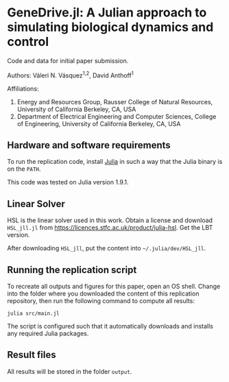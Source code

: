 # GeneDrive.jl: A Julian approach to simulating biological dynamics and control

Code and data for initial paper submission.

Authors: Váleri N. Vásquez<sup>1,2</sup>, David Anthoff<sup>1</sup>

Affiliations: 
1. Energy and Resources Group, Rausser College of Natural Resources, University of California Berkeley, CA, USA
2. Department of Electrical Engineering and Computer Sciences, College of Engineering, University of California Berkeley, CA, USA

## Hardware and software requirements

To run the replication code, install [Julia](http://julialang.org/) in such a way that the Julia binary is on the `PATH`. 

This code was tested on Julia version 1.9.1.

## Linear Solver

HSL is the linear solver used in this work. Obtain a license and download `HSL_jll.jl` from https://licences.stfc.ac.uk/product/julia-hsl. Get the LBT version.

After downloading `HSL_jll`, put the content into `~/.julia/dev/HSL_jll`.

## Running the replication script

To recreate all outputs and figures for this paper, open an OS shell. Change into the folder where you downloaded the content of this replication repository, then run the following command to compute all results:

```
julia src/main.jl
```

The script is configured such that it automatically downloads and installs any required Julia packages.

## Result files

All results will be stored in the folder `output`.
